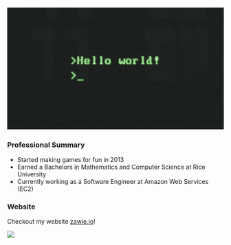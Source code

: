 ![](https://github.com/zawie/zawie/blob/master/f2px36fy.gif)

### Professional Summary
- Started making games for fun in 2013
- Earned a Bachelors in Mathematics and Computer Science at Rice University
- Currently working as a Software Engineer at Amazon Web Services (EC2)

### Website
Checkout my website [zawie.io](https://zawie.io)!

 <img src="https://profile-counter.glitch.me/zawie/count.svg" />
